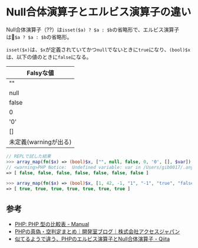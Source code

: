 # Null合体演算子とエルビス演算子の違い

Null合体演算子（??）は`isset($a) ? $a : $b`の省略形で、エルビス演算子は`$a ? $a : $b`の省略形。

`isset($x)`は、`$x`が定義されていてかつ`null`でないときに`true`になり、`(bool)$x`は、以下の値のときに`false`になる。

| Falsyな値 |
| --------- |
| ""        |
| null      |
| false     |
| 0         |
| '0'       |
| []        |
| 未定義(warningが出る)          |

```php
// REPLで試した結果
>>> array_map(fn($x) => (bool)$x, ["", null, false, 0, '0', [], $var]);
// <warning>PHP Notice:  Undefined variable: var in /Users/gib0017/.anyenv/envs/phpenv/versions/7.4.9eval()'d code on line 1</warning>
=> [ false, false, false, false, false, false, false ]

>>> array_map(fn($x) => (bool)$x, [1, 42, -1, "1", "-1", "true", "false"]);
=> [ true, true, true, true, true, true, true ]
```

## 参考

- [PHP: PHP 型の比較表 - Manual](https://www.php.net/manual/ja/types.comparisons.php)
- [PHPの真偽・空判定まとめ｜開発室ブログ｜株式会社アクセスジャパン](https://access-jp.co.jp/blogs/development/42)
- [似てるようで違う、PHPのエルビス演算子とNull合体演算子 - Qiita](https://qiita.com/jay-es/items/3b8734bc02070d074a3e)
